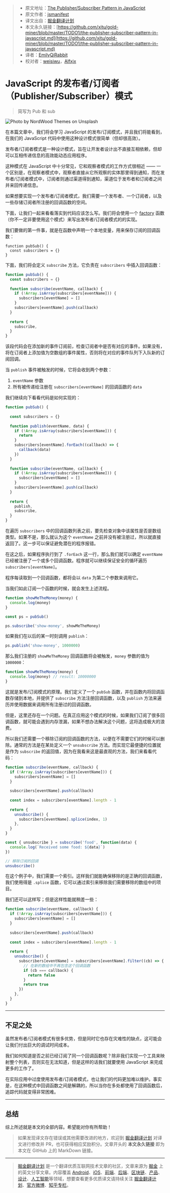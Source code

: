 > * 原文地址：[The Publisher/Subscriber Pattern in JavaScript](https://medium.com/better-programming/the-publisher-subscriber-pattern-in-javascript-2b31b7ea075a)
> * 原文作者：[jsmanifest](https://medium.com/@jsmanifest)
> * 译文出自：[掘金翻译计划](https://github.com/xitu/gold-miner)
> * 本文永久链接：[https://github.com/xitu/gold-miner/blob/master/TODO1/the-publisher-subscriber-pattern-in-javascript.md](https://github.com/xitu/gold-miner/blob/master/TODO1/the-publisher-subscriber-pattern-in-javascript.md)
> * 译者：[EmilyQiRabbit](https://github.com/EmilyQiRabbit)
> * 校对者：[weisiwu](https://github.com/weisiwu)，[Alfxjx](https://github.com/Alfxjx)

# JavaScript 的发布者/订阅者（Publisher/Subscriber）模式

> 简写为 Pub 和 sub

![**Photo by [NordWood Themes](https://unsplash.com/@nordwood) on [Unsplash](https://unsplash.com/)**](https://cdn-images-1.medium.com/max/3000/1*yH2hPgLBkX2CtuFwGlpdIA.jpeg)

在本篇文章中，我们将会学习 JavaScript 的发布/订阅模式，并且我们将能看到，在我们的 JavaScript 代码中使用这种设计模式很简单（但却很高效）。

发布者/订阅者模式是一种设计模式，旨在让开发者设计出不直接互相依赖，但却可以互相传递信息的高效能动态应用程序。

这种模式在 JavaScript 中十分常见，它和观察者模式的工作方式很相近 —— 一个区别是，在观察者模式中，观察者直接从它所观察的实体那里得到通知，而在发布者/订阅者模式中，订阅者则通过渠道得到通知，渠道位于发布者和订阅者之间并来回传递信息。

如果想要实现一个发布者/订阅者模式，我们需要一个发布者、一个订阅者，以及一些存储订阅者所注册的回调函数的空间。

下面，让我们一起来看看落实到代码应该怎么写。我们将会使用一个 [factory](https://www.sitepoint.com/factory-functions-javascript/) 函数（你不一定非要使用这个模式）来写出发布者/订阅者模式的的实现。

我们要做的第一件事，就是在函数中声明一个本地变量，用来保存订阅的回调函数：

```
function pubSub() {
  const subscribers = {}
}
```

下面，我们将会定义 `subscribe` 方法，它负责在 `subscribers` 中插入回调函数：

```JavaScript
function pubSub() {
  const subscribers = {}
  
  function subscribe(eventName, callback) {
    if (!Array.isArray(subscribers[eventName])) {
      subscribers[eventName] = []
    }
    subscribers[eventName].push(callback)
  }
  
  return {
    subscribe,
  }
}
```

该段代码会在添加新的事件订阅前，检查订阅者中是否有对应的事件。如果没有，将在订阅者上添加值为空数组的事件属性，否则将在对应的事件队列下入队新的订阅回调。

当 `publish` 事件被触发的时候，它将会收到两个参数：

1. `eventName` 参数
2. 所有被传递给注册在 `subscribers[eventName]` 的回调函数的 `data`

我们继续向下看看代码是如何实现的：

```JavaScript
function pubSub() {
  
  const subscribers = {}
  
  function publish(eventName, data) {
    if (!Array.isArray(subscribers[eventName])) {
      return
    }
    subscribers[eventName].forEach((callback) => {
      callback(data)
    })
  }
  
  function subscribe(eventName, callback) {
    if (!Array.isArray(subscribers[eventName])) {
      subscribers[eventName] = []
    }
    subscribers[eventName].push(callback)
  }
  
  return {
    publish,
    subscribe,
  }
}
```

在遍历 `subscribers` 中的回调函数列表之前，要先检查对象中该属性是否是数组类型。如果不是，那么就认为这个 `eventName` 之前并没有被注册过，所以就直接返回了。这一步可以保证避免潜在的程序报错。

在这之后，如果程序执行到了 `.forEach` 这一行，那么我们就可以确定 `eventName` 已经被注册了一个或多个回调函数。程序就可以继续保证安全的循环遍历 `subscribers[eventName]`。

程序每读取到一个回调函数，都将会以 `data` 为第二个参数来调用它。

当我们如此订阅一个函数的时候，就会发生上述流程。

```JavaScript
function showMeTheMoney(money) {
  console.log(money)
}

const ps = pubSub()

ps.subscribe('show-money', showMeTheMoney)
```

如果我们在以后的某一时刻调用 `publish`：

```JavaScript
ps.publish('show-money', 1000000)
```

那么我们注册的 `showMeTheMoney` 回调函数将会被触发，`money` 参数的值为 `1000000`：

```JavaScript
function showMeTheMoney(money) {
  console.log(money) // result: 10000000
}
```

这就是发布/订阅模式的原理。我们定义了一个 `pubSub` 函数，并在函数内将回调函数存储到本地，并提供了 `subscribe` 方法注册回调函数，以及 `publish` 方法来遍历并使用数据来调用所有注册过的回调函数。

但是，这里还存在一个问题。在真正应用这个模式的时候，如果我们订阅了很多回调函数，就可能会遇到内存泄漏，如果不想办法解决这个问题，这将造成极大的浪费。

所以我们还需要一个移除订阅的回调函数的方法，以便在不需要它们的时候可以删除。通常的方法是在某处定义一个 `unsubscribe` 方法。而实现它最便捷的位置就是作为 `subscribe` 的返回值，因为在我看来这是最直观的方法，我们来看看代码：

```JavaScript
function subscribe(eventName, callback) {
  if (!Array.isArray(subscribers[eventName])) {
    subscribers[eventName] = []
  }
  
  subscribers[eventName].push(callback)
  
  const index = subscribers[eventName].length - 1
  
  return {
    unsubscribe() {
      subscribers[eventName].splice(index, 1)
    },
  }
}

const { unsubscribe } = subscribe('food', function(data) {
  console.log(`Received some food: ${data}`)
})

// 移除订阅的回调
unsubscribe()
```

在这个例子中，我们需要一个索引。这样我们就能确保移除的是正确的回调函数，我们使用得是 `.splice` 函数，它可以通过索引来移除我们需要移除的数组中的项目。

我们还可以这样写；但是这样性能就稍差一些：

```JavaScript
function subscribe(eventName, callback) {
  if (!Array.isArray(subscribers[eventName])) {
    subscribers[eventName] = []
  }
  
  subscribers[eventName].push(callback)
  
  const index = subscribers[eventName].length - 1
  
  return {
    unsubscribe() {
      subscribers[eventName] = subscribers[eventName].filter((cb) => {
        // 在新的数组中不再包含这个回调函数
        if (cb === callback) {
          return false
        }
        return true
      })
    },
  }
}
```

---

## 不足之处

虽然发布者/订阅者模式有很多优势，但是同时它也存在灾难性的缺点，这可能会让我们付出巨大的调试时间成本。

我们如何知道是否之前已经订阅了同一个回调函数呢？除非我们实现一个工具来映射整个列表，否则实在无法知道，但是这样的话我们就要使用 JavaScript 来完成更多的工作了。

在实际应用中过度使用发布者/订阅者模式，也让我们的代码更加难以维护。事实是，在这种模式中回调函数之间是解耦的，所以当你在多处都使用了回调函数后，追踪代码就变得非常困难。

---

## 总结

综上所述就是本文的全部内容。希望能对你有所帮助！

> 如果发现译文存在错误或其他需要改进的地方，欢迎到 [掘金翻译计划](https://github.com/xitu/gold-miner) 对译文进行修改并 PR，也可获得相应奖励积分。文章开头的 **本文永久链接** 即为本文在 GitHub 上的 MarkDown 链接。

---

> [掘金翻译计划](https://github.com/xitu/gold-miner) 是一个翻译优质互联网技术文章的社区，文章来源为 [掘金](https://juejin.im) 上的英文分享文章。内容覆盖 [Android](https://github.com/xitu/gold-miner#android)、[iOS](https://github.com/xitu/gold-miner#ios)、[前端](https://github.com/xitu/gold-miner#前端)、[后端](https://github.com/xitu/gold-miner#后端)、[区块链](https://github.com/xitu/gold-miner#区块链)、[产品](https://github.com/xitu/gold-miner#产品)、[设计](https://github.com/xitu/gold-miner#设计)、[人工智能](https://github.com/xitu/gold-miner#人工智能)等领域，想要查看更多优质译文请持续关注 [掘金翻译计划](https://github.com/xitu/gold-miner)、[官方微博](http://weibo.com/juejinfanyi)、[知乎专栏](https://zhuanlan.zhihu.com/juejinfanyi)。
